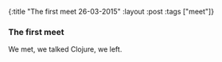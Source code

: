 {:title "The first meet 26-03-2015"
 :layout :post
 :tags  ["meet"]}

### The first meet

We met, we talked Clojure, we left.

